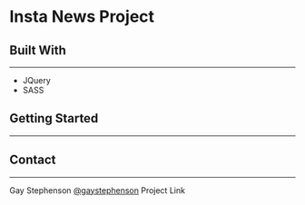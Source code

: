 # Insta News Project



## Built With
---
- JQuery
- SASS

## Getting Started
---


## Contact
---
Gay Stephenson [@gaystephenson](https://twitter.com/gaystephenson)
Project Link []()

